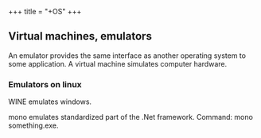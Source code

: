 +++
title = "+OS"
+++

## Virtual machines, emulators
An emulator provides the same interface as another operating system to some application. A virtual machine simulates computer hardware.

### Emulators on linux
WINE emulates windows.

mono emulates standardized part of the .Net framework. Command: mono something.exe.

